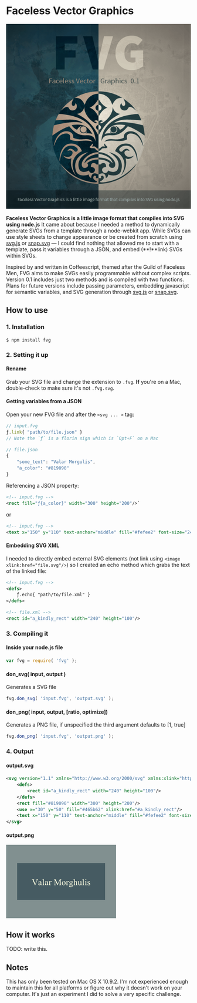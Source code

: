 # Faceless Vector Graphics

![logo.png](examples/logo/logo.png)

**Faceless Vector Graphics is a little image format that compiles into SVG using node.js** It came about because I needed a method to dynamically generate SVGs from a template through a node-webkit app. While SVGs can use style sheets to change appearance or be created from scratch using [svg.js](http://svgjs.com/) or [snap.svg](http://snapsvg.io/) — I could find nothing that allowed me to start with a template, pass it variables through a JSON, and embed (**!**link) SVGs within SVGs.

Inspired by and written in Coffeescript, themed after the Guild of Faceless Men, FVG aims to make SVGs easily programmable without complex scripts. Version 0.1 includes just two methods and is compiled with two functions. Plans for future versions include passing parameters, embedding javascript for semantic variables, and SVG generation through [svg.js](http://svgjs.com/) or [snap.svg](http://snapsvg.io/).

## How to use

### 1. Installation

```
$ npm install fvg
```

### 2. Setting it up

#### Rename
Grab your SVG file and change the extension to `.fvg`. **If** you're on a Mac, double-check to make sure it's not `.fvg.svg`.

#### Getting variables from a JSON 
Open your new FVG file and after the `<svg ... >` tag:

```javascript
// input.fvg
ƒ.link{ "path/to/file.json" }
// Note the `ƒ` is a florin sign which is `Opt+F` on a Mac
```

```javascript
// file.json
{
	"some_text": "Valar Morgulis",
	"a_color": "#819090"
}
```

Referencing a JSON property:

```xml
<!-- input.fvg -->
<rect fill="ƒ{a_color}" width="300" height="200"/>`
```
or
```xml
<!-- input.fvg -->
<text x="150" y="110" text-anchor="middle" fill="#fefee2" font-size="24">ƒ{some_text}</text>
```

#### Embedding SVG XML
I needed to directly embed external SVG elements (not link using `<image xlink:href="file.svg"/>`) so I created an echo method which grabs the text of the linked file:

```xml
<!-- input.fvg -->
<defs>
	ƒ.echo{ "path/to/file.xml" }
</defs>
```

```xml
<!-- file.xml -->
<rect id="a_kindly_rect" width="240" height="100"/>
```

### 3. Compiling it

#### Inside your node.js file 
```javascript
var fvg = require( 'fvg' );
```

#### don_svg( input, output )
Generates a SVG file
```javascript
fvg.don_svg( 'input.fvg', 'output.svg' );
```

#### don_png( input, output, [ratio, optimize])
Generates a PNG file, if unspecified the third argument defaults to [1, true]
```javascript
fvg.don_png( 'input.fvg', 'output.png' );
```

### 4. Output

#### output.svg
```xml
<svg version="1.1" xmlns="http://www.w3.org/2000/svg" xmlns:xlink="http://www.w3.org/1999/xlink" x="0px" y="0px" width="300px" height="200px" viewBox="0 0 300 200">
	<defs>
		<rect id="a_kindly_rect" width="240" height="100"/>
	</defs>
	<rect fill="#819090" width="300" height="200"/>
	<use x="30" y="50" fill="#465b62" xlink:href="#a_kindly_rect"/>
	<text x="150" y="110" text-anchor="middle" fill="#fefee2" font-size="24">Valar Morghulis</text>
</svg>
```

#### output.png
![output.png](examples/readme/output.png)

## How it works

TODO: write this.

## Notes

This has only been tested on Mac OS X 10.9.2. I'm not experienced enough to maintain this for all platforms or figure out why it doesn't work on your computer. It's just an experiment I did to solve a very specific challenge.
